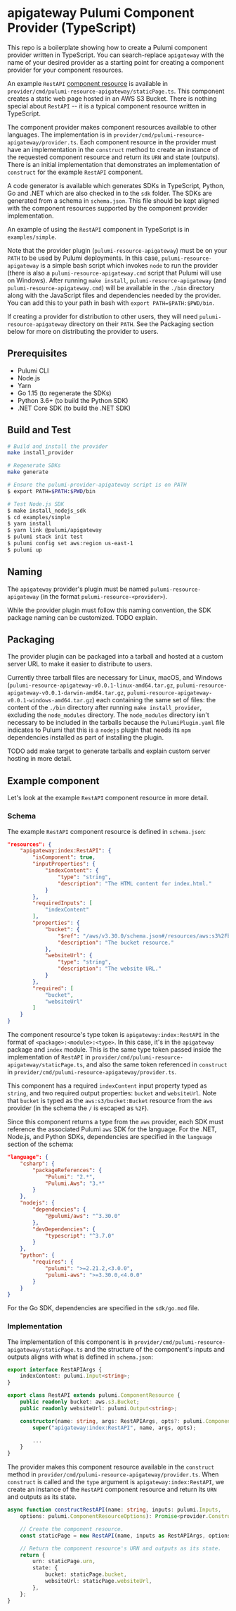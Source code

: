 # apigateway Pulumi Component Provider (TypeScript)

This repo is a boilerplate showing how to create a Pulumi component provider written in TypeScript. You can search-replace `apigateway` with the name of your desired provider as a starting point for creating a component provider for your component resources.

An example `RestAPI` [component resource](https://www.pulumi.com/docs/intro/concepts/resources/#components) is available in `provider/cmd/pulumi-resource-apigateway/staticPage.ts`. This component creates a static web page hosted in an AWS S3 Bucket. There is nothing special about `RestAPI` -- it is a typical component resource written in TypeScript.

The component provider makes component resources available to other languages. The implementation is in `provider/cmd/pulumi-resource-apigateway/provider.ts`. Each component resource in the provider must have an implementation in the `construct` method to create an instance of the requested component resource and return its `URN` and state (outputs). There is an initial implementation that demonstrates an implementation of `construct` for the example `RestAPI` component.

A code generator is available which generates SDKs in TypeScript, Python, Go and .NET which are also checked in to the `sdk` folder. The SDKs are generated from a schema in `schema.json`. This file should be kept aligned with the component resources supported by the component provider implementation.

An example of using the `RestAPI` component in TypeScript is in `examples/simple`.

Note that the provider plugin (`pulumi-resource-apigateway`) must be on your `PATH` to be used by Pulumi deployments. In this case, `pulumi-resource-apigateway` is a simple bash script which invokes `node` to run the provider (there is also a `pulumi-resource-apigateway.cmd` script that Pulumi will use on Windows). After running `make install`, `pulumi-resource-apigateway` (and `pulumi-resource-apigateway.cmd`) will be available in the `./bin` directory along with the JavaScript files and dependencies needed by the provider. You can add this to your path in bash with `export PATH=$PATH:$PWD/bin`.

If creating a provider for distribution to other users, they will need `pulumi-resource-apigateway` directory on their `PATH`. See the Packaging section below for more on distributing the provider to users.

## Prerequisites

- Pulumi CLI
- Node.js
- Yarn
- Go 1.15 (to regenerate the SDKs)
- Python 3.6+ (to build the Python SDK)
- .NET Core SDK (to build the .NET SDK)

## Build and Test

```bash
# Build and install the provider
make install_provider

# Regenerate SDKs
make generate

# Ensure the pulumi-provider-apigateway script is on PATH
$ export PATH=$PATH:$PWD/bin

# Test Node.js SDK
$ make install_nodejs_sdk
$ cd examples/simple
$ yarn install
$ yarn link @pulumi/apigateway
$ pulumi stack init test
$ pulumi config set aws:region us-east-1
$ pulumi up
```

## Naming

The `apigateway` provider's plugin must be named `pulumi-resource-apigateway` (in the format `pulumi-resource-<provider>`).

While the provider plugin must follow this naming convention, the SDK package naming can be customized. TODO explain.

## Packaging

The provider plugin can be packaged into a tarball and hosted at a custom server URL to make it easier to distribute to users.

Currently three tarball files are necessary for Linux, macOS, and Windows (`pulumi-resource-apigateway-v0.0.1-linux-amd64.tar.gz`, `pulumi-resource-apigateway-v0.0.1-darwin-amd64.tar.gz`, `pulumi-resource-apigateway-v0.0.1-windows-amd64.tar.gz`) each containing the same set of files: the content of the `./bin` directory after running `make install_provider`, excluding the `node_modules` directory. The `node_modules` directory isn't necessary to be included in the tarballs because the `PulumiPlugin.yaml` file indicates to Pulumi that this is a `nodejs` plugin that needs its `npm` dependencies installed as part of installing the plugin.

TODO add make target to generate tarballs and explain custom server hosting in more detail.

## Example component

Let's look at the example `RestAPI` component resource in more detail.

### Schema

The example `RestAPI` component resource is defined in `schema.json`:

```json
"resources": {
    "apigateway:index:RestAPI": {
        "isComponent": true,
        "inputProperties": {
            "indexContent": {
                "type": "string",
                "description": "The HTML content for index.html."
            }
        },
        "requiredInputs": [
            "indexContent"
        ],
        "properties": {
            "bucket": {
                "$ref": "/aws/v3.30.0/schema.json#/resources/aws:s3%2Fbucket:Bucket",
                "description": "The bucket resource."
            },
            "websiteUrl": {
                "type": "string",
                "description": "The website URL."
            }
        },
        "required": [
            "bucket",
            "websiteUrl"
        ]
    }
}
```

The component resource's type token is `apigateway:index:RestAPI` in the format of `<package>:<module>:<type>`. In this case, it's in the `apigateway` package and `index` module. This is the same type token passed inside the implementation of `RestAPI` in `provider/cmd/pulumi-resource-apigateway/staticPage.ts`, and also the same token referenced in `construct` in `provider/cmd/pulumi-resource-apigateway/provider.ts`.

This component has a required `indexContent` input property typed as `string`, and two required output properties: `bucket` and `websiteUrl`. Note that `bucket` is typed as the `aws:s3/bucket:Bucket` resource from the `aws` provider (in the schema the `/` is escaped as `%2F`).

Since this component returns a type from the `aws` provider, each SDK must reference the associated Pulumi `aws` SDK for the language. For the .NET, Node.js, and Python SDKs, dependencies are specified in the `language` section of the schema:

```json
"language": {
    "csharp": {
        "packageReferences": {
            "Pulumi": "2.*",
            "Pulumi.Aws": "3.*"
        }
    },
    "nodejs": {
        "dependencies": {
            "@pulumi/aws": "^3.30.0"
        },
        "devDependencies": {
            "typescript": "^3.7.0"
        }
    },
    "python": {
        "requires": {
            "pulumi": ">=2.21.2,<3.0.0",
            "pulumi-aws": ">=3.30.0,<4.0.0"
        }
    }
}
```

For the Go SDK, dependencies are specified in the `sdk/go.mod` file.

### Implementation

The implementation of this component is in `provider/cmd/pulumi-resource-apigateway/staticPage.ts` and the structure of the component's inputs and outputs aligns with what is defined in `schema.json`:

```typescript
export interface RestAPIArgs {
    indexContent: pulumi.Input<string>;
}

export class RestAPI extends pulumi.ComponentResource {
    public readonly bucket: aws.s3.Bucket;
    public readonly websiteUrl: pulumi.Output<string>;

    constructor(name: string, args: RestAPIArgs, opts?: pulumi.ComponentResourceOptions) {
        super("apigateway:index:RestAPI", name, args, opts);

        ...
    }
}
```

The provider makes this component resource available in the `construct` method in `provider/cmd/pulumi-resource-apigateway/provider.ts`. When `construct` is called and the `type` argument is `apigateway:index:RestAPI`, we create an instance of the `RestAPI` component resource and return its `URN` and outputs as its state.


```typescript
async function constructRestAPI(name: string, inputs: pulumi.Inputs,
    options: pulumi.ComponentResourceOptions): Promise<provider.ConstructResult> {

    // Create the component resource.
    const staticPage = new RestAPI(name, inputs as RestAPIArgs, options);

    // Return the component resource's URN and outputs as its state.
    return {
        urn: staticPage.urn,
        state: {
            bucket: staticPage.bucket,
            websiteUrl: staticPage.websiteUrl,
        },
    };
}
```
